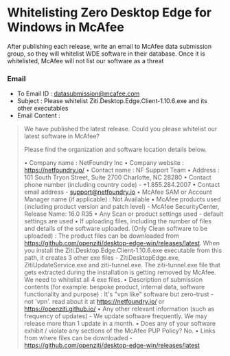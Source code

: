 # Whitelisting Zero Desktop Edge for Windows in McAfee

After publishing each release, write an email to McAfee data submission group, so they will whitelist WDE software in their database. Once it is whitelisted, McAfee will not list our software as a threat

### Email

* To Email ID : datasubmission@mcafee.com
* Subject : Please whitelist Ziti.Desktop.Edge.Client-1.10.6.exe and its other executables
* Email Content : <refer below>

>We have published the latest release. Could you please whitelist our latest software in McAfee? 
> 
>Please find the organization and software location details below.
>
>• Company name : NetFoundry Inc
• Company website : https://netfoundry.io/
• Contact name : NF Support Team
• Address : 101 South Tryon Street, Suite 2700 Charlotte, NC 28280
• Contact phone number (including country code) - +1.855.284.2007
• Contact email address - support@netfoundry.io
• McAfee SAM or Account Manager name (if applicable) : Not Available
• McAfee products used (including product version and patch level) - McAfee SecurityCenter, Release Name: 16.0 R35
• Any Scan or product settings used - default settings are used
• If uploading files, including the number of files and details of the software uploaded. (Only Clean software to be uploaded) : The product files can be downloaded from https://github.com/openziti/desktop-edge-win/releases/latest. When you install the Ziti.Desktop.Edge.Client-1.10.6.exe executable from this path, it creates 3 other exe files - ZitiDesktopEdge.exe, ZitiUpdateService.exe and ziti-tunnel.exe. The ziti-tunnel.exe file that gets extracted during the installation is getting removed by McAfee. We need to whitelist all 4 exe files.
• Description of submission contents (for example: bespoke product, internal data, software functionality and purpose) : It's "vpn like" software but zero-trust - not 'vpn'. read about it at https://netfoundry.io/ or https://openziti.github.io/
• Any other relevant information (such as frequency of updates) - We update software frequently. We may release more than 1 update in a month.
• Does any of your software exhibit / violate any sections of the McAfee PUP Policy? No.
• Links from where files can be downloaded - https://github.com/openziti/desktop-edge-win/releases/latest
